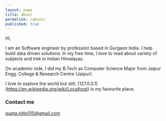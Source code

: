 ```yaml
---
layout: page
title: About
permalink: /about/
published: true
---
```


Hi,

I am an Software engineer by profession based in Gurgaon India. I help build data driven solutions. In my free time, I love to read about variety of subjects and trek in Indian Himalayas.

On academic side, I did my B.Tech as Computer Science Major from Jaipur Engg. College & Research Centre (Jaipur).

I love to explore the world but still, [127.0.0.1] (https://en.wikipedia.org/wiki/Localhost) is my favourite place.


 
### Contact me

[gupta.nitin015@gmail.com](mailto:gupta.nitin015@gmail.com)
